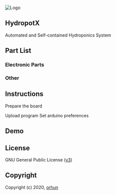 ![Logo](https://user-images.githubusercontent.com/24392180/74221230-af802a00-4cc2-11ea-88dd-9b2fac1c6659.png)

## HydropotX

Automated and Self-contained Hydroponics System

## Part List

### Electronic Parts

### Other

## Instructions

Prepare the board

Upload program
    Set arduino preferences

## Demo

## License

GNU General Public License ([v3](https://www.gnu.org/licenses/gpl.txt))

## Copyright

Copyright (c) 2020, [orhun](https://www.github.com/orhun)